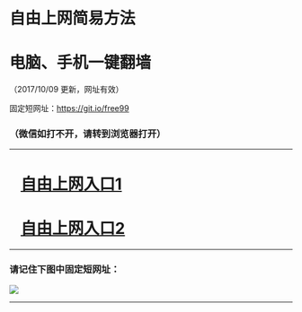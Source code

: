 ﻿# 自由上网简易方法

# 电脑、手机一键翻墙

（2017/10/09 更新，网址有效）

固定短网址：https://git.io/free99

### （微信如打不开，请转到浏览器打开）


***





# &nbsp;&nbsp; <a href="http://ft365729914.fwq-tz-1001.info/fwqtz01.html?t=100900110028 " target="_blank">自由上网入口1</a>
# &nbsp;&nbsp; <a href="http://ft3018711008.fwq-tz-1002.info/fwqtz02.html?t=100900114585 " target="_blank">自由上网入口2</a>
***

### 请记住下图中固定短网址：

<img src="https://s3-us-west-2.amazonaws.com/fwq-1001/yjfq-20170905okok.png" /> 


***

